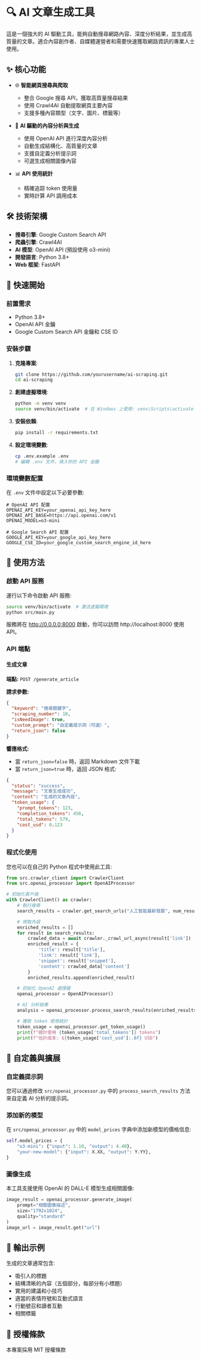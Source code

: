 # 🔍 AI 文章生成工具

這是一個強大的 AI 驅動工具，能夠自動搜尋網路內容、深度分析結果，並生成高質量的文章。適合內容創作者、自媒體運營者和需要快速獲取網路資訊的專業人士使用。

## ✨ 核心功能

- 🌐 **智能網頁搜尋與爬取**

  - 整合 Google 搜尋 API，獲取高質量搜尋結果
  - 使用 Crawl4AI 自動提取網頁主要內容
  - 支援多種內容類型（文字、圖片、標籤等）

- 🧠 **AI 驅動的內容分析與生成**

  - 使用 OpenAI API 進行深度內容分析
  - 自動生成結構化、高質量的文章
  - 支援自定義分析提示詞
  - 可選生成相關圖像內容

- 📊 **API 使用統計**
  - 精確追踪 token 使用量
  - 實時計算 API 調用成本

## 🛠️ 技術架構

- **搜尋引擎**: Google Custom Search API
- **爬蟲引擎**: Crawl4AI
- **AI 模型**: OpenAI API (預設使用 o3-mini)
- **開發語言**: Python 3.8+
- **Web 框架**: FastAPI

## 🚀 快速開始

### 前置需求

- Python 3.8+
- OpenAI API 金鑰
- Google Custom Search API 金鑰和 CSE ID

### 安裝步驟

1. **克隆專案**:

   ```bash
   git clone https://github.com/yourusername/ai-scraping.git
   cd ai-scraping
   ```

2. **創建虛擬環境**:

   ```bash
   python -m venv venv
   source venv/bin/activate  # 在 Windows 上使用: venv\Scripts\activate
   ```

3. **安裝依賴**:

   ```bash
   pip install -r requirements.txt
   ```

4. **設定環境變數**:
   ```bash
   cp .env.example .env
   # 編輯 .env 文件，填入你的 API 金鑰
   ```

### 環境變數配置

在 `.env` 文件中設定以下必要參數:

```
# OpenAI API 配置
OPENAI_API_KEY=your_openai_api_key_here
OPENAI_API_BASE=https://api.openai.com/v1
OPENAI_MODEL=o3-mini

# Google Search API 配置
GOOGLE_API_KEY=your_google_api_key_here
GOOGLE_CSE_ID=your_google_custom_search_engine_id_here
```

## 📖 使用方法

### 啟動 API 服務

運行以下命令啟動 API 服務:

```bash
source venv/bin/activate  # 激活虛擬環境
python src/main.py
```

服務將在 http://0.0.0.0:8000 啟動，你可以訪問 http://localhost:8000 使用 API。

### API 端點

#### 生成文章

**端點:** `POST /generate_article`

**請求參數:**

```json
{
  "keyword": "搜尋關鍵字",
  "scraping_number": 10,
  "isNeedImage": true,
  "custom_prompt": "自定義提示詞（可選）",
  "return_json": false
}
```

**響應格式:**

- 當 `return_json=false` 時，返回 Markdown 文件下載
- 當 `return_json=true` 時，返回 JSON 格式:

```json
{
  "status": "success",
  "message": "文章生成成功",
  "content": "生成的文章內容",
  "token_usage": {
    "prompt_tokens": 123,
    "completion_tokens": 456,
    "total_tokens": 579,
    "cost_usd": 0.123
  }
}
```

### 程式化使用

您也可以在自己的 Python 程式中使用此工具:

```python
from src.crawler_client import CrawlerClient
from src.openai_processor import OpenAIProcessor

# 初始化客戶端
with CrawlerClient() as crawler:
    # 執行搜尋
    search_results = crawler.get_search_urls("人工智能最新發展", num_results=5)

    # 爬取內容
    enriched_results = []
    for result in search_results:
        crawled_data = await crawler._crawl_url_async(result['link'])
        enriched_result = {
            'title': result['title'],
            'link': result['link'],
            'snippet': result['snippet'],
            'content': crawled_data['content']
        }
        enriched_results.append(enriched_result)

    # 初始化 OpenAI 處理器
    openai_processor = OpenAIProcessor()

    # AI 分析結果
    analysis = openai_processor.process_search_results(enriched_results)

    # 獲取 token 使用統計
    token_usage = openai_processor.get_token_usage()
    print(f"總計使用 {token_usage['total_tokens']} tokens")
    print(f"估計成本: ${token_usage['cost_usd']:.6f} USD")
```

## 🔧 自定義與擴展

### 自定義提示詞

您可以通過修改 `src/openai_processor.py` 中的 `process_search_results` 方法來自定義 AI 分析的提示詞。

### 添加新的模型

在 `src/openai_processor.py` 中的 `model_prices` 字典中添加新模型的價格信息:

```python
self.model_prices = {
    "o3-mini": {"input": 1.10, "output": 4.40},
    "your-new-model": {"input": X.XX, "output": Y.YY},
}
```

### 圖像生成

本工具支援使用 OpenAI 的 DALL-E 模型生成相關圖像:

```python
image_result = openai_processor.generate_image(
    prompt="相關圖像描述",
    size="1792x1024",
    quality="standard"
)
image_url = image_result.get("url")
```

## 📝 輸出示例

生成的文章通常包含:

- 吸引人的標題
- 結構清晰的內容（五個部分，每部分有小標題）
- 實用的建議和小技巧
- 適當的表情符號和互動式語言
- 行動號召和讀者互動
- 相關標籤

## 📄 授權條款

本專案採用 MIT 授權條款
